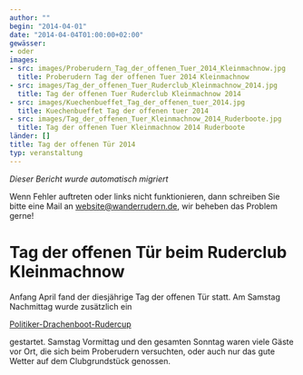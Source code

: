 ```yaml
---
author: ""
begin: "2014-04-01"
date: "2014-04-04T01:00:00+02:00"
gewässer:
- oder
images:
- src: images/Proberudern_Tag_der_offenen_Tuer_2014_Kleinmachnow.jpg
  title: Proberudern Tag der offenen Tuer 2014 Kleinmachnow
- src: images/Tag_der_offenen_Tuer_Ruderclub_Kleinmachnow_2014.jpg
  title: Tag der offenen Tuer Ruderclub Kleinmachnow 2014
- src: images/Kuechenbueffet_Tag_der_offenen_tuer_2014.jpg
  title: Kuechenbueffet Tag der offenen tuer 2014
- src: images/Tag_der_offenen_Tuer_Kleinmachnow_2014_Ruderboote.jpg
  title: Tag der offenen Tuer Kleinmachnow 2014 Ruderboote
länder: []
title: Tag der offenen Tür 2014
typ: veranstaltung
---
```



*Dieser Bericht wurde automatisch migriert*

Wenn Fehler auftreten oder links nicht funktionieren, dann schreiben Sie bitte eine Mail an website@wanderrudern.de, wir beheben das Problem gerne!



# Tag der offenen Tür beim Ruderclub Kleinmachnow


Anfang April fand der diesjährige Tag der offenen Tür statt. Am Samstag Nachmittag wurde zusätzlich ein

[Politiker-Drachenboot-Rudercup](/berichte/2014/politiker-_drachenbootcup_2014)

gestartet. Samstag Vormittag und den gesamten Sonntag waren viele Gäste vor Ort, die sich beim Proberudern versuchten, oder auch nur das gute Wetter auf dem Clubgrundstück genossen.